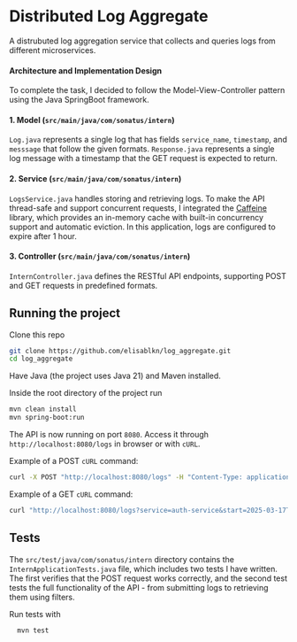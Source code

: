 # Distributed Log Aggregate

A distrubuted log aggregation service that collects and queries logs from different microservices.

#### Architecture and Implementation Design

To complete the task, I decided to follow the Model-View-Controller pattern using the Java SpringBoot framework. 

#### 1. Model (`src/main/java/com/sonatus/intern`)

`Log.java` represents a single log that has fields `service_name`, `timestamp`, and `messsage` that follow the given formats. 
`Response.java` represents a single log message with a timestamp that the GET request is expected to return.

#### 2. Service (`src/main/java/com/sonatus/intern`)

`LogsService.java` handles storing and retrieving logs. To make the API thread-safe and support concurrent requests, I integrated the [Caffeine](https://github.com/ben-manes/caffeine) library, which provides an in-memory cache with built-in concurrency support and automatic eviction. In this application, logs are configured to expire after 1 hour.

#### 3. Controller (`src/main/java/com/sonatus/intern`)

`InternController.java` defines the RESTful API endpoints, supporting POST and GET requests in predefined formats.


## Running the project

Clone this repo

```bash
git clone https://github.com/elisablkn/log_aggregate.git
cd log_aggregate
```

Have Java (the project uses Java 21) and Maven installed. 

Inside the root directory of the project run

```bash
mvn clean install
mvn spring-boot:run
```
The API is now running on port `8080`. Access it through `http://localhost:8080/logs` in browser or with `cURL`.

Example of a POST `cURL` command:
```bash
curl -X POST "http://localhost:8080/logs" -H "Content-Type: application/json" -d '{"service_name":"auth-service","timestamp":"2025-03-17T10:00:05Z","message":"User login successful"}'
```

Example of a GET `cURL` command:

```bash
curl "http://localhost:8080/logs?service=auth-service&start=2025-03-17T10:00:00Z&end=2025-03-17T10:30:00Z"
```


## Tests

The `src/test/java/com/sonatus/intern` directory contains the `InternApplicationTests.java` file, which includes two tests I have written. The first verifies that the POST request works correctly, and the second test tests the full functionality of the API - from submitting logs to retrieving them using filters.

Run tests with 

```bash
  mvn test
```
